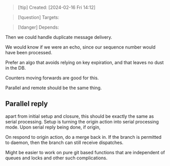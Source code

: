 
>[!tip] Created: [2024-02-16 Fri 14:12]

>[!question] Targets: 

>[!danger] Depends: 

Then we could handle duplicate message delivery.

We would know if we were an echo, since our sequence number would have been processed.

Prefer an algo that avoids relying on key expiration, and that leaves no dust in the DB.

Counters moving forwards are good for this.

Parallel and remote should be the same thing.
## Parallel reply
apart from initial setup and closure, this should be exactly the same as serial processing.
Setup is turning the origin action into serial processing mode.
Upon serial reply being done, if origin, 

On respond to origin action, do a merge back in.  If the branch is permitted to daemon, then the branch can still receive dispatches.

Might be easier to work on pure git based functions that are independent of queues and locks and other such complications.